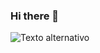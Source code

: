 ### Hi there 👋
![Texto alternativo]([https://github.com/IgnacioRiffop/IgnacioRiffop/blob/main/The%20predator%20by%20RuNyx.jpg](https://github.com/IgnacioRiffop/IgnacioRiffop/blob/main/foto.jpg))


